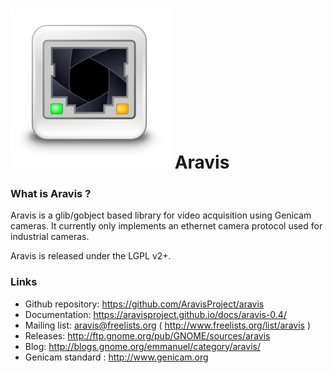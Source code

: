 # ![](viewer/icons/gnome/256x256/apps/aravis.png) Aravis


### What is Aravis ?

Aravis is a glib/gobject based library for video acquisition using Genicam cameras. It currently only implements an ethernet camera protocol used for industrial cameras.

Aravis is released under the LGPL v2+.

### Links

* Github repository: https://github.com/AravisProject/aravis
* Documentation: https://aravisproject.github.io/docs/aravis-0.4/
* Mailing list: aravis@freelists.org ( http://www.freelists.org/list/aravis )
* Releases: http://ftp.gnome.org/pub/GNOME/sources/aravis
* Blog: http://blogs.gnome.org/emmanuel/category/aravis/
* Genicam standard : http://www.genicam.org
